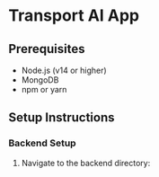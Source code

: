 # Transport AI App

## Prerequisites
- Node.js (v14 or higher)
- MongoDB
- npm or yarn

## Setup Instructions

### Backend Setup
1. Navigate to the backend directory: 